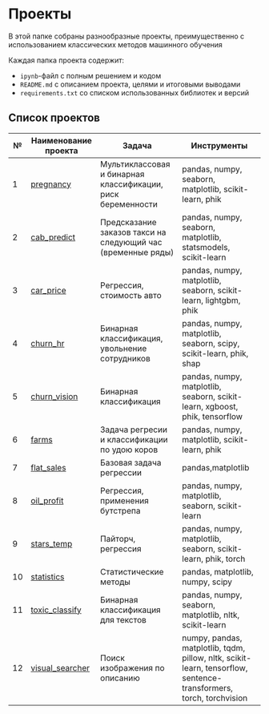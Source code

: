 # Проекты

В этой папке собраны разнообразные проекты, преимущественно с использованием классических методов машинного обучения

Каждая папка проекта содержит:
- `ipynb`-файл с полным решением и кодом
- `README.md` с описанием проекта, целями и итоговыми выводами
- `requirements.txt` со списком использованных библиотек и версий

## Список проектов

| № | Наименование проекта | Задача | Инструменты |
|---|----------------------|--------|-------------|
|1|[pregnancy](https://github.com/RvotaEnota/ml_projects/tree/main/pregnancy)|Мультиклассовая и бинарная классификации, риск беременности|pandas, numpy, seaborn, matplotlib, scikit-learn, phik|
|2|[cab_predict](https://github.com/RvotaEnota/yap_projects/tree/main/cab_predict)|Предсказание заказов такси на следующий час (временные ряды)|pandas, numpy, seaborn, matplotlib, statsmodels, scikit-learn|
|3|[car_price](https://github.com/RvotaEnota/yap_projects/tree/main/car_price)|Регрессия, стоимость авто|pandas, numpy, matplotlib, seaborn, scikit-learn, lightgbm, phik|
|4|[churn_hr](https://github.com/RvotaEnota/yap_projects/tree/main/churn_hr)|Бинарная классификация, увольнение сотрудников|pandas, numpy, matplotlib, seaborn, scipy, scikit-learn, phik, shap|
|5|[churn_vision](https://github.com/RvotaEnota/yap_projects/tree/main/churn_vision)|Бинарная классификация|pandas, numpy, matplotlib, seaborn, scikit-learn, xgboost, phik, tensorflow|
|6|[farms](https://github.com/RvotaEnota/yap_projects/tree/main/farms)|Задача регресии и классификации по удою коров|pandas, numpy, matplotlib, scikit-learn, phik|
|7|[flat_sales](https://github.com/RvotaEnota/yap_projects/tree/main/flat_sales)|Базовая задача регрессии|pandas,matplotlib|
|8|[oil_profit](https://github.com/RvotaEnota/yap_projects/tree/main/oil_profit)|Регрессия, применения бутстрепа|pandas, numpy, matplotlib, seaborn, scikit-learn|
|9|[stars_temp](https://github.com/RvotaEnota/yap_projects/tree/main/stars_temp)|Пайторч, регрессия|pandas, numpy, matplotlib, seaborn, scikit-learn, phik, torch|
|10|[statistics](https://github.com/RvotaEnota/yap_projects/tree/main/statistics)|Статистические методы|pandas, matplotlib, numpy, scipy|
|11|[toxic_classify](https://github.com/RvotaEnota/yap_projects/tree/main/toxic_classify)|Бинарная классификация для текстов|pandas, numpy, seaborn, matplotlib, nltk, scikit-learn|
|12|[visual_searcher](https://github.com/RvotaEnota/yap_projects/tree/main/visual_searcher)|Поиск изображения по описанию|numpy, pandas, matplotlib, tqdm, pillow, nltk, scikit-learn, tensorflow, sentence-transformers, torch, torchvision|
